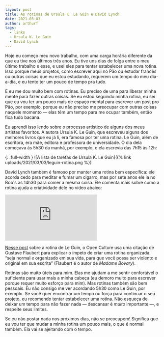 ```yaml
---
layout: post
title: As rotinas de Ursula K. Le Guin e David Lynch
date: 2021-03-03
author: arthurf
tags:
  - links
  - Ursula K. Le Guin
  - David Lynch
---
```


Hoje eu começo meu novo trabalho, com uma carga horária diferente da que eu tive nos últimos três anos. Eu tive uns dias de folga entre o meu último trabalho e esse, e usei eles para tentar estabelecer uma nova rotina. Isso porque meus projetos, como escrever aqui no Pão ou estudar francês ou outras coisas que eu estou estudando, requerem um tempo do meu dia-a-dia, e eu tento ter um pouco de tempo pra tudo.

E eu me dou muito bem com rotinas. Eu preciso de uma para liberar minha mente para fazer outras coisas. Se eu estou seguindo minha rotina, eu sei que eu vou ter um pouco mais de espaço mental para escrever um post pro Pão, por exemplo, porque eu não preciso me preocupar com outras coisas naquele momento — elas têm um tempo para me ocupar também, então fica tudo bacana.

Eu aprendi isso lendo sobre o processo artístico de alguns dos meus artistas favoritos. A autora Ursula K. Le Guin, que escreveu alguns dos melhores livros que eu já li, era famosa por ter uma rotina. Le Guin, além de escritora, era mãe, editora e professora de universidade. O dia dela começava às 5h30 da manhã, por exemplo, e ela escrevia das 7h15 às 12h:

{: .full-width }
![A lista de tarefas de Ursula K. Le Guin]({% link uploads/2021/03/03/leguin-rotina.png %})

David Lynch também é famoso por manter uma rotina bem específica: ele acorda cedo para meditar e fumar um cigarro, mas por sete anos ele ia no Bob's às 14h30 para comer a mesma coisa. Ele comenta mais sobre como a rotina ajuda a criatividade dele no vídeo abaixo:

<iframe class="full-width" src="https://www.youtube.com/embed/wyVPEDS2VGk" frameborder="0" allow="accelerometer; autoplay; clipboard-write; encrypted-media; gyroscope; picture-in-picture" allowfullscreen></iframe>

[Nesse post](https://www.openculture.com/2019/01/ursula-k-le-guins-daily-routine-the-discipline-that-fueled-her-imagination.html) sobre a rotina de Le Guin, o Open Culture usa uma citação de Gustave Flaubert para explicar o ímpeto de criar uma rotina organizada: “seja normal e organizado em sua vida, para que você possa ser violento e original em sua escrita” (Flaubert é o autor de *Madame Bovary*).

Rotinas são muito úteis para mim. Elas me ajudam a me sentir confortável o suficiente para usar mais a minha cabeça (eu demoro muito para escrever porque requer muito esforço para mim). Mas rotinas também são bem pessoais. Eu não consigo me ver acordando 5h30 como Le Guin, por exemplo. Se você quer encontrar um tempo ou força para continuar o seu projeto, eu recomendo tentar estabelecer uma rotina. Não esqueça de deixar um tempo para não fazer nada — descansar é *muito* importante —, e respeite seus limites.

Se eu não postar nada nos próximos dias, não se preocupem! Significa que eu vou ter que mudar a minha rotina um pouco mais, o que é normal também. Ela vai se ajeitando com o tempo.
